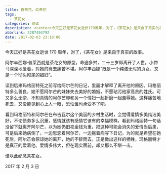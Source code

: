 ```yaml
---
title: 白茶花，红茶花
tags:
  - 茶花女
categories: 阅读
description: <center>今天正好是茶花女逝世170周年，对了，《茶花女》是来自于真实的故事。</center>
abbrlink: 3287404792
date: 2017-02-03 23:10:00
---
```

今天正好是茶花女逝世 170 周年，对了，《茶花女》是来自于真实的故事。

阿尔丰西娜·普莱西就是茶花女的原型，命途多舛，二十三岁即离开了人世。小仲马深深地爱着，对她的离去痛苦不堪。阿尔丰西娜“既是一个纯洁无瑕的贞女，又是一个彻头彻尾的娼妇”。

读到后来玛格丽特死之前写给阿尔芒的日记，里面才解释了离开他的原因。玛格丽特多么善良，她不愿阿尔芒的妹妹失去美好的婚姻，不愿玷污他家高贵的姓氏。可又多么无奈，不知真情的阿尔芒却和另一个情妇一起折磨一起羞辱她。这样痛苦地死去，又没能见到心上人一眼，恐怕谁也承受不了吧。

看到玛格丽特和阿尔芒在布吉瓦尔这个美丽的乡村生活时，会觉得爱情多美纯洁美好，不论债务多么沉重，感情就该有感情它该有的幸福模样。看到玛格丽特一句话没留下就离开阿尔芒，以为她仍旧视金钱为重，把这种可能会消失的爱情当后患，可是后来她病倒了，一边思恋着阿尔芒，一边拖着病写下日记，为的就是希望在她死后，阿尔芒会原谅她的离开，她的不辞而去。正是做出这样的牺牲，玛格丽特才是真正的爱着他。爱情多伟大，但在现实面前，却又那么不堪一击。

谨以此纪念茶花女。

2017 年 2 月 3 日